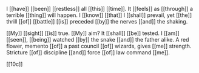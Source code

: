 I [[have]] [[been]] [[restless]] all [[this]] [[time]]. It [[feels]] as [[through]] a terrible [[thing]] will happen. I [[know]] [[that]] I [[shall]] prevail, yet [[the]] thrill [[of]] [[battle]] [[is]] preceded [[by]] the nerves [[and]] the shaking.

[[My]] [[sight]] [[is]] true. [[My]] aim? It [[shall]] [[be]] tested. I [[am]] [[seen]], [[being]] watched [[by]] the snake [[and]] the father alike. A red flower, memento [[of]] a past council [[of]] wizards, gives [[me]] strength. Stricture [[of]] discipline [[and]] force [[of]] law command [[me]]. 

[[10c]] 